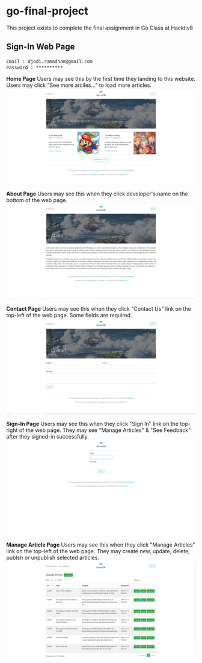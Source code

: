 # go-final-project
This project exists to complete the final assignment in Go Class at Hacktiv8

## Sign-In Web Page
```Sign-In Web Page
Email : djodi.ramadhan@gmail.com
Password : **********
```

<b>Home Page</b>
Users may see this by the first time they landing to this website. Users may click "See more arciles..." to load more articles.
![Repo List](screenshots/home.JPG)

<b>About Page</b>
Users may see this when they click developer's name on the bottom of the web page.
![Repo List](screenshots/about.JPG)

<b>Contact Page</b>
Users may see this when they click "Contact Us" link on the top-left of the web page. Some fields are required.
![Repo List](screenshots/contact.JPG)

<b>Sign-In Page</b>
Users may see this when they click "Sign In" link on the top-right of the web page. They may see "Manage Articles" & "See Feedback" after they signed-in successfully.
![Repo List](screenshots/sign-in.JPG)

<b>Manage Article Page</b>
Users may see this when they click "Manage Articles" link on the top-left of the web page. They may create new, update, delete, publsh or unpublish selected articles.
![Repo List](screenshots/manage-articles.JPG)
